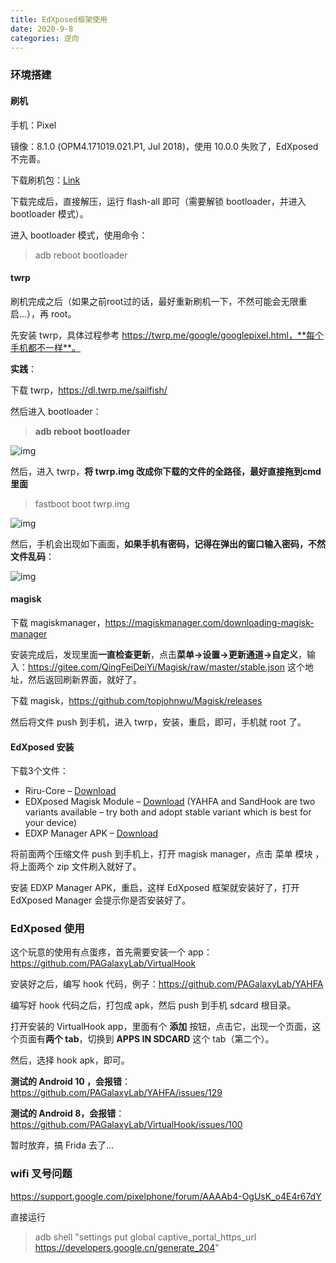 ```yaml
---
title: EdXposed框架使用
date: 2020-9-8
categories: 逆向
---
```


### 环境搭建

#### 刷机

手机：Pixel

镜像：8.1.0 (OPM4.171019.021.P1, Jul 2018)，使用 10.0.0 失败了，EdXposed 不完善。

下载刷机包：[Link](https://dl.google.com/dl/android/aosp/sailfish-opm4.171019.021.p1-factory-0bcf4315.zip)

下载完成后，直接解压，运行 flash-all 即可（需要解锁 bootloader，并进入 bootloader 模式）。

进入 bootloader 模式，使用命令：

> adb reboot bootloader



#### twrp

刷机完成之后（如果之前root过的话，最好重新刷机一下，不然可能会无限重启...），再 root。

先安装 twrp，具体过程参考 https://twrp.me/google/googlepixel.html，**每个手机都不一样**。

**实践**：

下载 twrp，https://dl.twrp.me/sailfish/

然后进入 bootloader：

> **adb reboot bootloader**

![img](https://www.online-tech-tips.com/wp-content/uploads/2020/01/adb-reboot-bootloader.png.webp)

然后，进入 twrp，**将 twrp.img 改成你下载的文件的全路径，最好直接拖到cmd里面**

> fastboot boot twrp.img

![img](https://www.online-tech-tips.com/wp-content/uploads/2020/01/boot-twrp.png.webp)

然后，手机会出现如下画面，**如果手机有密码，记得在弹出的窗口输入密码，不然文件乱码**：

![img](https://www.online-tech-tips.com/wp-content/uploads/2020/01/install-zip-from-recovery-1.png.webp)



#### magisk

下载 magiskmanager，https://magiskmanager.com/downloading-magisk-manager

安装完成后，发现里面**一直检查更新**，点击**菜单->设置->更新通道->自定义**，输入：https://gitee.com/QingFeiDeiYi/Magisk/raw/master/stable.json 这个地址，然后返回刷新界面，就好了。

下载 magisk，https://github.com/topjohnwu/Magisk/releases

然后将文件 push 到手机，进入 twrp，安装，重启，即可，手机就 root 了。



#### EdXposed 安装

下载3个文件：

- Riru-Core – [Download](https://github.com/RikkaApps/Riru/releases)
- EDXposed Magisk Module – [Download](https://github.com/ElderDrivers/EdXposed/releases) (YAHFA and SandHook are two variants available – try both and adopt stable variant which is best for your device)
- EDXP Manager APK – [Download](https://github.com/ElderDrivers/EdXposedManager/releases)

将前面两个压缩文件 push 到手机上，打开  magisk manager，点击 菜单 模块 ，将上面两个 zip 文件刷入就好了。

安装 EDXP Manager APK，重启，这样 EdXposed 框架就安装好了，打开 EdXposed Manager 会提示你是否安装好了。








### EdXposed 使用

这个玩意的使用有点蛋疼，首先需要安装一个 app：https://github.com/PAGalaxyLab/VirtualHook

安装好之后，编写 hook 代码，例子：https://github.com/PAGalaxyLab/YAHFA

编写好 hook 代码之后，打包成 apk，然后 push 到手机 sdcard 根目录。

打开安装的 VirtualHook app，里面有个 **添加** 按钮，点击它，出现一个页面，这个页面有**两个 tab**，切换到 **APPS IN SDCARD** 这个 tab（第二个）。

然后，选择 hook apk，即可。

**测试的 Android 10 ，会报错**：https://github.com/PAGalaxyLab/YAHFA/issues/129

**测试的 Android 8，会报错**：https://github.com/PAGalaxyLab/VirtualHook/issues/100

暂时放弃，搞 Frida 去了...



### wifi 叉号问题

https://support.google.com/pixelphone/forum/AAAAb4-OgUsK_o4E4r67dY

直接运行

> adb shell "settings put global captive_portal_https_url https://developers.google.cn/generate_204"